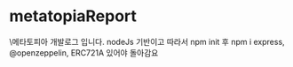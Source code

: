 # metatopiaReport
\메타토피아 개발로그 입니다.
nodeJs 기반이고 따라서
npm init 후 npm i express, @openzeppelin, ERC721A 
있어야 돌아감요
